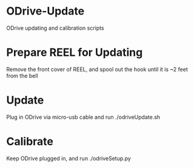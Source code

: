 # ODrive-Update
ODrive updating and calibration scripts

# Prepare REEL for Updating
Remove the front cover of REEL, and spool out the hook until it is ~2 feet from the bell

# Update
Plug in ODrive via micro-usb cable and run ./odriveUpdate.sh

# Calibrate
Keep ODrive plugged in, and run ./odriveSetup.py